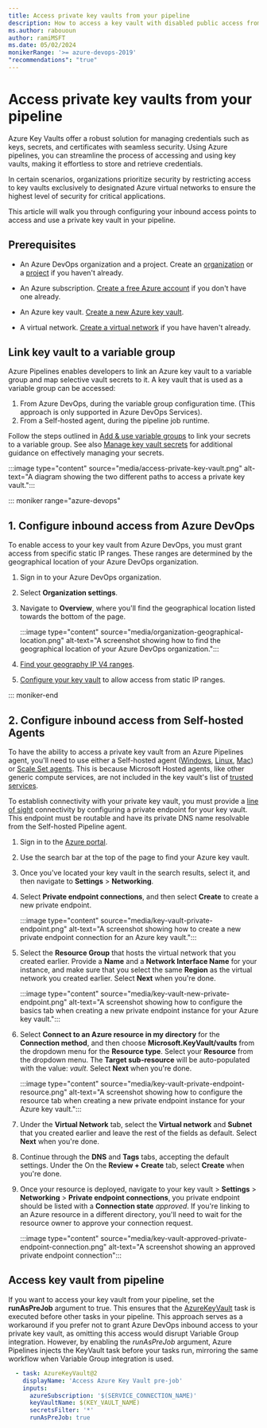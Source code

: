 ```yaml
---
title: Access private key vaults from your pipeline
description: How to access a key vault with disabled public access from your pipeline.
ms.author: rabououn
author: ramiMSFT
ms.date: 05/02/2024
monikerRange: '>= azure-devops-2019'
"recommendations": "true"
---
```


# Access private key vaults from your pipeline

Azure Key Vaults offer a robust solution for managing credentials such as keys, secrets, and certificates with seamless security. Using Azure pipelines, you can streamline the process of accessing and using key vaults, making it effortless to store and retrieve credentials.

In certain scenarios, organizations prioritize security by restricting access to key vaults exclusively to designated Azure virtual networks to ensure the highest level of security for critical applications.

This article will walk you through configuring your inbound access points to access and use a private key vault in your pipeline.

## Prerequisites

- An Azure DevOps organization and a project. Create an [organization](../../organizations/accounts/create-organization.md) or a [project](../../organizations/projects/create-project.md#create-a-project) if you haven't already.

- An Azure subscription. [Create a free Azure account](https://azure.microsoft.com/free) if you don't have one already.

- An Azure key vault. [Create a new Azure key vault](azure/key-vault/general/quick-create-portal).

- A virtual network. [Create a virtual network](azure/virtual-network/quick-create-portal) if you have haven't already.

## Link key vault to a variable group

Azure Pipelines enables developers to link an Azure key vault to a variable group and map selective vault secrets to it. A key vault that is used as a variable group can be accessed:

1. From Azure DevOps, during the variable group configuration time. (This approach is only supported in Azure DevOps Services).
1. From a Self-hosted agent, during the pipeline job runtime.

Follow the steps outlined in [Add & use variable groups](../library/variable-groups.md#link-secrets-from-an-azure-key-vault) to link your secrets to a variable group. See also [Manage key vault secrets](../library/variable-groups.md#link-secrets-from-an-azure-key-vault) for additional guidance on effectively managing your secrets.

:::image type="content" source="media/access-private-key-vault.png" alt-text="A diagram showing the two different paths to access a private key vault.":::   

::: moniker range="azure-devops"

## 1. Configure inbound access from Azure DevOps

To enable access to your key vault from Azure DevOps, you must grant access from specific static IP ranges. These ranges are determined by the geographical location of your Azure DevOps organization.

1. Sign in to your Azure DevOps organization.

1. Select **Organization settings**.

1. Navigate to **Overview**, where you'll find the geographical location listed towards the bottom of the page.

    :::image type="content" source="media/organization-geographical-location.png" alt-text="A screenshot showing how to find the geographical location of your Azure DevOps organization.":::   

1. [Find your geography IP V4 ranges](../../organizations/security/allow-list-ip-url.md#inbound-connections).

1. [Configure your key vault](/azure/key-vault/general/network-security#key-vault-firewall-enabled-ipv4-addresses-and-ranges---static-ips) to allow access from static IP ranges.

::: moniker-end

## 2. Configure inbound access from Self-hosted Agents

To have the ability to access a private key vault from an Azure Pipelines agent, you'll need to use either a Self-hosted agent ([Windows](../agents/windows-agent.md), [Linux](../agents/linux-agent.md), [Mac](../agents/osx-agent.md)) or [Scale Set agents](../agents/scale-set-agents.md). This is because Microsoft Hosted agents, like other generic compute services, are not included in the key vault's list of [trusted services](/azure/key-vault/general/overview-vnet-service-endpoints#trusted-services).

To establish connectivity with your private key vault, you must provide a [line of sight](../agents/agents.md#communication-to-deploy-to-target-servers) connectivity by configuring a private endpoint for your key vault. This endpoint must be routable and have its private DNS name resolvable from the Self-hosted Pipeline agent.

1. Sign in to the [Azure portal](https://portal.azure.com/).

1. Use the search bar at the top of the page to find your Azure key vault.

1. Once you've located your key vault in the search results, select it, and then navigate to **Settings** > **Networking**.

1. Select **Private endpoint connections**, and then select **Create** to create a new private endpoint.

    :::image type="content" source="media/key-vault-private-endpoint.png" alt-text="A screenshot showing how to create a new private endpoint connection for an Azure key vault.":::   

1. Select the **Resource Group** that hosts the virtual network that you created earlier. Provide a **Name** and a **Network Interface Name** for your instance, and make sure that you select the same **Region** as the virtual network you created earlier. Select **Next** when you're done.

    :::image type="content" source="media/key-vault-new-private-endpoint.png" alt-text="A screenshot showing how to configure the basics tab when creating a new private endpoint instance for your Azure key vault.":::   

1. Select **Connect to an Azure resource in my directory** for the **Connection method**, and then choose **Microsoft.KeyVault/vaults** from the dropdown menu for the **Resource type**. Select your **Resource** from the dropdown menu. The **Target sub-resource** will be auto-populated with the value: *vault*. Select **Next** when you're done. 

    :::image type="content" source="media/key-vault-private-endpoint-resource.png" alt-text="A screenshot showing how to configure the resource tab when creating a new private endpoint instance for your Azure key vault.":::  

1. Under the **Virtual Network** tab, select the **Virtual network** and **Subnet** that you created earlier and leave the rest of the fields as default. Select **Next** when you're done.

1. Continue through the **DNS** and **Tags** tabs, accepting the default settings. Under the On the **Review + Create** tab, select **Create** when you're done.

1. Once your resource is deployed, navigate to your key vault > **Settings** > **Networking** > **Private endpoint connections**, you private endpoint should be listed with a **Connection state** *approved*. If you're linking to an Azure resource in a different directory, you'll need to wait for the resource owner to approve your connection request.

    :::image type="content" source="media/key-vault-approved-private-endpoint-connection.png" alt-text="A screenshot showing an approved private endpoint connection":::  

## Access key vault from pipeline

If you want to access your key vault from your pipeline, set the **runAsPreJob** argument to true. This ensures that the [AzureKeyVault](/azure/devops/pipelines/tasks/reference/azure-key-vault-v2) task is executed before other tasks in your pipeline. 
This approach serves as a workaround if you prefer not to grant Azure DevOps inbound access to your private key vault, as omitting this access would disrupt Variable Group integration. However, by enabling the *runAsPreJob* argument, Azure Pipelines injects the KeyVault task before your tasks run, mirroring the same workflow when Variable Group integration is used.

```yml
  - task: AzureKeyVault@2
    displayName: 'Access Azure Key Vault pre-job'
    inputs:
      azureSubscription: '$(SERVICE_CONNECTION_NAME)'
      keyVaultName: $(KEY_VAULT_NAME)
      secretsFilter: '*'
      runAsPreJob: true
```
